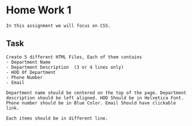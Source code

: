 # Home Work 1 
    In this assignment we will focus on CSS. 

## Task 
    Create 5 different HTML Files, Each of them contains
    - Department Name
    - Department Description  (3 or 4 lines only)
    - HOD Of Department 
    - Phone Number 
    - Email 

    Department name should be centered on the top of the page. Department description should be left aligned. HOD Should be in Helvetica Font. Phone number should be in Blue Color. Email Should have clickable link. 

    Each items should be in different line. 


